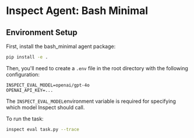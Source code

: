# Inspect Agent: Bash Minimal

## Environment Setup

First, install the bash_minimal agent package:
```bash
pip install -e .
```

Then, you'll need to create a `.env` file in the root directory with the following configuration:
```env
INSPECT_EVAL_MODEL=openai/gpt-4o
OPENAI_API_KEY=...
```

The `INSPECT_EVAL_MODEL`environment variable is required for specifying which model Inspect should call.

To run the task:
```bash
inspect eval task.py --trace
```